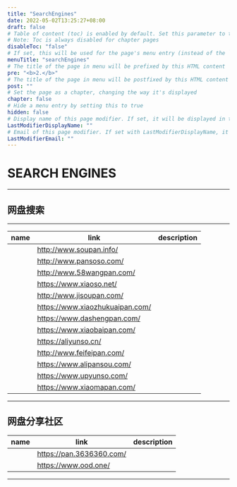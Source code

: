 ```yaml
---
title: "SearchEngines"
date: 2022-05-02T13:25:27+08:00
draft: false
# Table of content (toc) is enabled by default. Set this parameter to true to disable it.
# Note: Toc is always disabled for chapter pages
disableToc: "false"
# If set, this will be used for the page's menu entry (instead of the `title` attribute)
menuTitle: "searchEngines"
# The title of the page in menu will be prefixed by this HTML content
pre: "<b>2.</b>"
# The title of the page in menu will be postfixed by this HTML content
post: ""
# Set the page as a chapter, changing the way it's displayed
chapter: false
# Hide a menu entry by setting this to true
hidden: false
# Display name of this page modifier. If set, it will be displayed in the footer.
LastModifierDisplayName: ""
# Email of this page modifier. If set with LastModifierDisplayName, it will be displayed in the footer
LastModifierEmail: ""
---
```


# SEARCH ENGINES
---
## 网盘搜索
---
|name|link|description|
|---|---|---|
||http://www.soupan.info/ 
||http://www.pansoso.com/
||http://www.58wangpan.com/
||https://www.xiaoso.net/
||http://www.jisoupan.com/
||https://www.xiaozhukuaipan.com/
||https://www.dashengpan.com/
||https://www.xiaobaipan.com/
||https://aliyunso.cn/
||http://www.feifeipan.com/
||https://www.alipansou.com/
||https://www.upyunso.com/
||https://www.xiaomapan.com/
---
## 网盘分享社区
|name|link|description|
|---|---|---|
||https://pan.3636360.com/
||https://www.ood.one/
---
